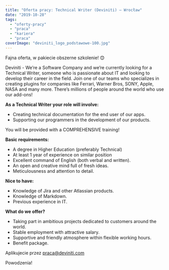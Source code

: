 ```yaml
---
title: "Oferta pracy: Technical Writer (Deviniti) – Wrocław"
date: "2019-10-28"
tags:
  - "oferty-pracy"
  - "praca"
  - "kariera"
  - "praca"
coverImage: "deviniti_logo_podstawowe-100.jpg"
---
```


Fajna oferta, w pakiecie obszerne szkolenie! 😊

Deviniti - We’re a Software Company and we’re currently looking for a Technical
Writer, someone who is passionate about IT and looking to develop their career
in the field. Join one of our teams who specializes in creating plugins for
companies like Ferrari, Warner Bros, SONY, Apple, NASA and many more. There’s
millions of people around the world who use our add-ons!

**As a Technical Writer your role will involve:**

- Creating technical documentation for the end user of our apps.
- Supporting our programmers in the development of our products.

You will be provided with a COMPREHENSIVE training!

**Basic requirements:**

- A degree in Higher Education (preferably Technical)
- At least 1 year of experience on similar position
- Excellent command of English (both verbal and written).
- An open and creative mind full of fresh ideas.
- Meticulousness and attention to detail.

**Nice to have:**

- Knowledge of Jira and other Atlassian products.
- Knowledge of Markdown.
- Previous experience in IT.

**What do we offer?**

- Taking part in ambitious projects dedicated to customers around the world.
- Stable employment with attractive salary.
- Supportive and friendly atmosphere within flexible working hours.
- Benefit package.

Aplikujecie przez [praca@deviniti.com](mailto:praca@deviniti.com)

Powodzenia!
